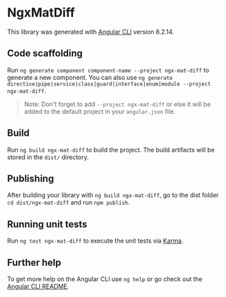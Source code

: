 # NgxMatDiff

This library was generated with [Angular CLI](https://github.com/angular/angular-cli) version 8.2.14.

## Code scaffolding

Run `ng generate component component-name --project ngx-mat-diff` to generate a new component. You can also use `ng generate directive|pipe|service|class|guard|interface|enum|module --project ngx-mat-diff`.
> Note: Don't forget to add `--project ngx-mat-diff` or else it will be added to the default project in your `angular.json` file. 

## Build

Run `ng build ngx-mat-diff` to build the project. The build artifacts will be stored in the `dist/` directory.

## Publishing

After building your library with `ng build ngx-mat-diff`, go to the dist folder `cd dist/ngx-mat-diff` and run `npm publish`.

## Running unit tests

Run `ng test ngx-mat-diff` to execute the unit tests via [Karma](https://karma-runner.github.io).

## Further help

To get more help on the Angular CLI use `ng help` or go check out the [Angular CLI README](https://github.com/angular/angular-cli/blob/master/README.md).
